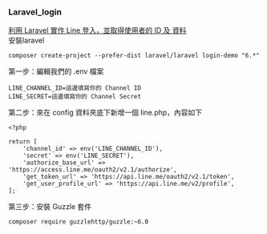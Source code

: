 ### Laravel_login

<a href="https://medium.com/yulinchou/%E5%88%A9%E7%94%A8-laravel-%E5%AF%A6%E4%BD%9C-line-%E7%99%BB%E5%85%A5-%E4%B8%A6%E5%8F%96%E5%BE%97%E4%BD%BF%E7%94%A8%E8%80%85%E7%9A%84-id-%E5%8F%8A-%E8%B3%87%E6%96%99-f95784ca9595">利用 Laravel 實作 Line 登入，並取得使用者的 ID 及 資料</a><br>
安裝laravel

~~~
composer create-project --prefer-dist laravel/laravel login-demo "6.*"
~~~

第一步：編輯我們的 .env 檔案

~~~
LINE_CHANNEL_ID=這邊填寫你的 Channel ID
LINE_SECRET=這邊填寫你的 Channel Secret
~~~

第二步：來在 config 資料夾底下新增一個 line.php，內容如下

~~~
<?php

return [
    'channel_id' => env('LINE_CHANNEL_ID'),
    'secret' => env('LINE_SECRET'),
    'authorize_base_url' => 'https://access.line.me/oauth2/v2.1/authorize',
    'get_token_url' => 'https://api.line.me/oauth2/v2.1/token',
    'get_user_profile_url' => 'https://api.line.me/v2/profile',
];
~~~

第三步：安裝 Guzzle 套件

~~~
composer require guzzlehttp/guzzle:~6.0
~~~






